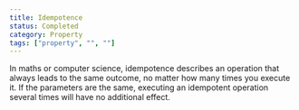 ```yaml
---
title: Idempotence
status: Completed
category: Property
tags: ["property", "", ""]
---
```


In maths or computer science, idempotence describes an operation that always leads to the same outcome, 
no matter how many times you execute it. 
If the parameters are the same, executing an idempotent operation several times will have no additional effect.
